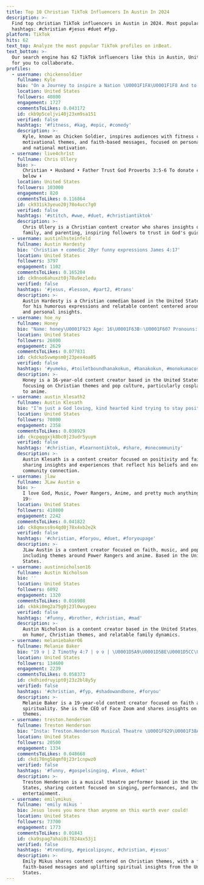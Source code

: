 ```yaml
---
title: Top 10 Christian TikTok Influencers In Austin In 2024
description: >-
  Find top christian TikTok influencers in Austin in 2024. Most popular
  hashtags: #christian #jesus #duet #fyp.
platform: TikTok
hits: 62
text_top: Analyze the most popular TikTok profiles on inBeat.
text_bottom: >-
  Our search engine has 62 TikTok influencers like this in Austin, United States
  for you to collaborate.
profiles:
  - username: chickensoldier
    fullname: Kyle
    bio: "On a Journey to inspire a Nation \U0001F1FA\U0001F1F8 And to share Jesus along the way \U0001F64F"
    location: United States
    followers: 40800
    engagement: 1727
    commentsToLikes: 0.043172
    id: ckb9p5celjvi40j23xm9sa151
    verified: false
    hashtags: '#fitness, #kag, #epic, #comedy'
    description: >-
      Kyle, known as Chicken Soldier, inspires audiences with fitness content,
      motivational themes, and faith-based messages, focused on personal growth
      and national motivation.
  - username: live4chr1st
    fullname: Chris Ullery
    bio: >-
      Christian • Husband • Father Trust God Proverbs 3:5-6 To donate click
      below ⬇️
    location: United States
    followers: 103000
    engagement: 820
    commentsToLikes: 0.116864
    id: ck931ik3yeuo20j78o4ucc7g0
    verified: false
    hashtags: '#stitch, #wwe, #duet, #christiantiktok'
    description: >-
      Chris Ullery is a Christian content creator who shares insights on faith,
      family, and parenting, inspiring followers to trust in God's guidance.
  - username: austinlhsteinfeld
    fullname: Austin Hardesty
    bio: 'Christian ✝ comedic 20yr funny expressions James 4:17'
    location: United States
    followers: 3797
    engagement: 1102
    commentsToLikes: 0.165204
    id: ck9noo6ahuxzt0j78u9ezledu
    verified: false
    hashtags: '#jesus, #lesson, #part2, #trans'
    description: >-
      Austin Hardesty is a Christian comedian based in the United States, known
      for his humorous expressions and relatable content centered around faith
      and personal insights.
  - username: hoe_ny
    fullname: Honey
    bio: "Name: honey\U0001F923 Age: 16\U0001F63B✨\U0001F607 Pronouns: they/she\U0001F92A\U0001F929 Christian \U0001F973 Barbra simp \U0001F60D"
    location: United States
    followers: 26800
    engagement: 2629
    commentsToLikes: 0.077831
    id: ckdcko5vwmpsm0j23pex4oa05
    verified: false
    hashtags: '#yumeko, #toiletboundhanakokun, #hanakokun, #monokumacosplay'
    description: >-
      Honey is a 16-year-old content creator based in the United States,
      focusing on Christian themes and pop culture, particularly cosplay related
      to anime.
  - username: austin_klesath2
    fullname: Austin Klesath
    bio: "I’m just a God loving, kind hearted kind trying to stay positive \U0001F600\U0001F600"
    location: United States
    followers: 70800
    engagement: 2358
    commentsToLikes: 0.038929
    id: ckcpqqgxjk8bc0j23udr5yuym
    verified: false
    hashtags: '#christian, #learnontiktok, #share, #onecommunity'
    description: >-
      Austin Klesath is a content creator focused on positivity and faith,
      sharing insights and experiences that reflect his beliefs and encourage
      community connection.
  - username: jlaw
    fullname: JLaw Austin ✪
    bio: >-
      I love God, Music, Power Rangers, Anime, and pretty much anything nerdy.
      19✨
    location: United States
    followers: 410800
    engagement: 2242
    commentsToLikes: 0.041822
    id: ck8qmxss9s4qd0j78x4xb2e2k
    verified: false
    hashtags: '#christian, #foryou, #duet, #foryoupage'
    description: >-
      JLaw Austin is a content creator focused on faith, music, and pop culture,
      including themes around Power Rangers and anime. Based in the United
      States.
  - username: austinnicholson16
    fullname: Austin Nicholson
    bio: ''
    location: United States
    followers: 6092
    engagement: 1320
    commentsToLikes: 0.016908
    id: ckbki0mg2a75g0j23l0wuypeu
    verified: false
    hashtags: '#funny, #brother, #christian, #mad'
    description: >-
      Austin Nicholson is a content creator based in the United States, focusing
      on humor, Christian themes, and relatable family dynamics.
  - username: melaniebaker06
    fullname: Melanie Baker
    bio: "19 ✞ | 2 Timothy 4:7 | ✞ ✞ | \U0001D5A9\U0001D5BE\U0001D5CC\U0001D5CE\U0001D5CC \U0001D5C2\U0001D5CC \U0001D5AA\U0001D5C2\U0001D5C7\U0001D5C0 | ✞ | CEO of Face zoom |"
    location: United States
    followers: 134600
    engagement: 2239
    commentsToLikes: 0.058373
    id: ckdhiedruyipt0j23z2bl8y5y
    verified: false
    hashtags: '#christian, #fyp, #shadowandbone, #foryou'
    description: >-
      Melanie Baker is a 19-year-old content creator focused on faith and
      spirituality. She is the CEO of Face Zoom and shares insights on Christian
      themes.
  - username: treston.henderson
    fullname: Treston Henderson
    bio: "Insta: Treston.Henderson Musical Theatre \U0001F929\U0001F38A\U0001F3AD"
    location: United States
    followers: 20500
    engagement: 1334
    commentsToLikes: 0.048668
    id: ckdi70ng58qmf0j23r1cnpwz0
    verified: false
    hashtags: '#funny, #gospelsinging, #love, #duet'
    description: >-
      Treston Henderson is a musical theatre performer based in the United
      States, sharing content focused on singing, performances, and the art of
      entertainment.
  - username: emilymikus_
    fullname: 'emily mikus '
    bio: Jesus loves you more than anyone on this earth ever could!
    location: United States
    followers: 73700
    engagement: 1773
    commentsToLikes: 0.01843
    id: cka9spag7ahai0i7824ax53j1
    verified: false
    hashtags: '#trending, #geicolipsync, #christian, #jesus'
    description: >-
      Emily Mikus shares content centered on Christian themes, with a focus on
      faith-based messages and uplifting spiritual insights from the United
      States.
---
```


